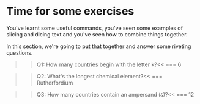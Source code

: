 # Time for some exercises

You've learnt some useful commands, you've seen some examples of slicing and dicing text and you've seen how to combine things together.

In this section, we're going to put that together and answer some riveting questions.

>>Q1: How many countries begin with the letter k?<<
=== 6

>>Q2: What's the longest chemical element?<<
=== Rutherfordium

>>Q3: How many countries contain an ampersand (`&`)?<<
=== 12

